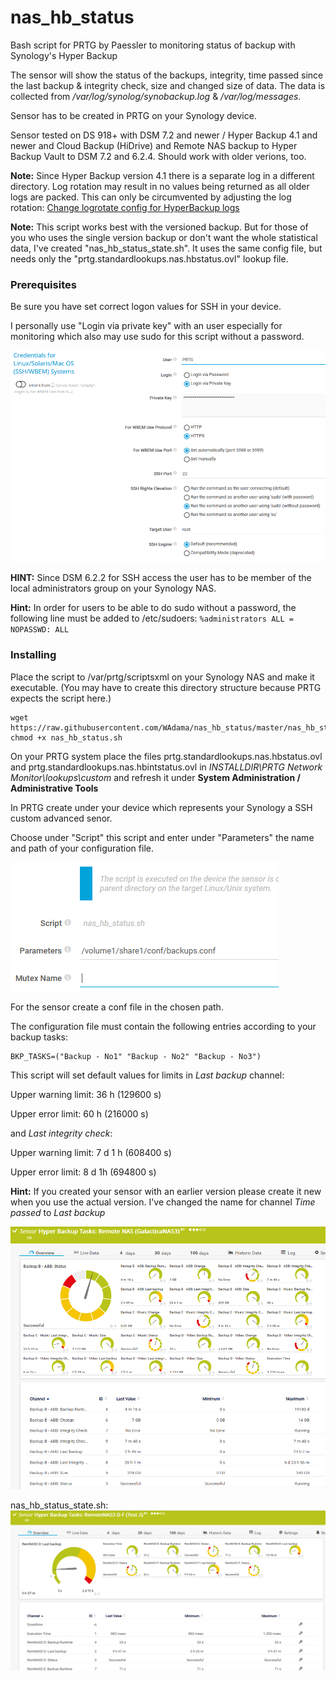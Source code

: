 # nas_hb_status

Bash script for PRTG by Paessler to monitoring status of backup with Synology's Hyper Backup

The sensor will show the status of the backups, integrity, time passed since the last backup & integrity check, size and changed size of data. The data is collected from */var/log/synolog/synobackup.log* & */var/log/messages*.

Sensor has to be created in PRTG on your Synology device.

Sensor tested on DS 918+ with DSM 7.2 and newer / Hyper Backup 4.1 and newer and Cloud Backup (HiDrive) and Remote NAS backup to Hyper Backup Vault to DSM 7.2 and 6.2.4. Should work with older verions, too.

**Note:** Since Hyper Backup version 4.1 there is a separate log in a different directory. Log rotation may result in no values being returned as all older logs are packed. This can only be circumvented by adjusting the log rotation: [Change logrotate config for HyperBackup logs](logrotate.md) 

**Note:** This script works best with the versioned backup. But for those of you who uses the single version backup or don't want the whole statistical data, I've created "nas_hb_status_state.sh". It uses the same config file, but needs only the "prtg.standardlookups.nas.hbstatus.ovl" lookup file.

### Prerequisites

Be sure you have set correct logon values for SSH in your device.

I personally use "Login via private key" with an user especially for monitoring which also may use sudo for this script without a password.

![Screenshot1](./images/ssh_settings.png)

**HINT:** Since DSM 6.2.2 for SSH access the user has to be member of the local administrators group on your Synology NAS.

**Hint:** In order for users to be able to do sudo without a password, the following line must be added to /etc/sudoers: ```%administrators ALL = NOPASSWD: ALL```

### Installing

Place the script to /var/prtg/scriptsxml on your Synology NAS and make it executable. (You may have to create this directory structure because PRTG expects the script here.)

```
wget https://raw.githubusercontent.com/WAdama/nas_hb_status/master/nas_hb_status.sh
chmod +x nas_hb_status.sh
```

On your PRTG system place the files prtg.standardlookups.nas.hbstatus.ovl and prtg.standardlookups.nas.hbintstatus.ovl in *INSTALLDIR\PRTG Network Monitor\lookups\custom* and refresh it under **System Administration / Administrative Tools**

In PRTG create under your device which represents your Synology a SSH custom advanced senor.

Choose under "Script" this script and enter under "Parameters" the name and path of your configuration file.

![Screenshot1](./images/nas_hb_status.png)

For the sensor create a conf file in the chosen path.

The configuration file must contain the following entries according to your backup tasks:

```
BKP_TASKS=("Backup - No1" "Backup - No2" "Backup - No3")
```
This script will set default values for limits in *Last backup* channel:

Upper warning limit: 36 h (129600 s)

Upper error limit: 60 h (216000 s)

and *Last integrity check*:

Upper warning limit: 7 d 1 h (608400 s)

Upper error limit: 8 d 1h (694800 s)

**Hint:** If you created your sensor with an earlier version please create it new when you use the actual version. I've changed the name for channel *Time passed* to *Last backup*

![Screenshot1](./images/nas_hb_status2_sensor.png)

nas_hb_status_state.sh:
![Screenshot1](./images/nas_hb_status_state_sensor.png)
